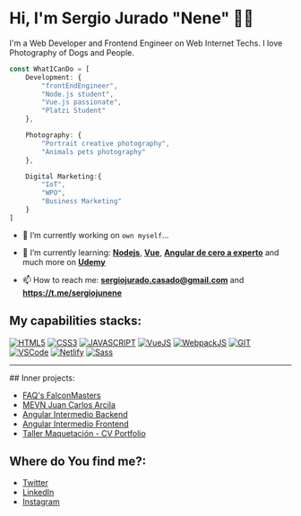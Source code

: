 # Hi, I'm Sergio Jurado "Nene" 👋🏽

I'm a Web Developer and Frontend Engineer on Web Internet Techs. I love Photography of Dogs and People.

```js
const WhatICanDo = [ 
    Development: {
        "frontEndEngineer", 
        "Node.js student",
        "Vue.js passionate",
        "Platzi Student"
    },

    Photography: {
        "Portrait creative photography",
        "Animals pets photography"
    },

    Digital Marketing:{
        "IoT",
        "WPO",
        "Business Marketing"
    }
]
```

- 🔭 I’m currently working on `own myself`...

- 🌱 I’m currently learning: **[Nodejs](https://nodejs.org)**, **[Vue](https//escuelavue.es)**, **[Angular de cero a experto](https://www.udemy.com/course/angular-2-fernando-herrera/)** and much more on **[Udemy](https://www.udemy.com/home/my-courses/learning/)**

- 📫 How to reach me: **<sergiojurado.casado@gmail.com>** and **https://t.me/sergiojunene**


## My capabilities stacks:

[![HTML5](https://img.shields.io/badge/-HTML5-%23E44D27?style=flat-square&logo=html5&logoColor=ffffff)](https://html5.com) [![CSS3](https://img.shields.io/badge/-CSS3-%231572B6?style=flat-square&logo=css3)](https://css3.org) [![JAVASCRIPT](https://img.shields.io/badge/-JavaScript-%23F7DF1C?style=flat-square&logo=javascript&logoColor=000000&labelColor=%23F7DF1C&color=%23FFCE5A)](https://ecmascript.org) [![VueJS](https://img.shields.io/badge/-Vue.js-%232c3e50?style=flat-square&logo=Vue.js)](https://vuejs.org) [![WebpackJS](https://img.shields.io/badge/-Webpack-%232C3A42?style=flat-square&logo=webpack)](https://webpack.js.org) [![GIT](https://img.shields.io/badge/-Git-%23F05032?style=flat-square&logo=git&logoColor=%23ffffff)](https://git-scm.com) [![VSCode](https://img.shields.io/badge/-VSCode-%23007ACC?style=flat-square&logo=visual-studio-code)](https://code.visualstudio.com) [![Netlify](https://img.shields.io/badge/-Netlify-%2300C7B7?style=flat-square&logo=netlify&logoColor=ffffff)](https://netlify.com) [![Sass](https://img.shields.io/badge/-Sass-%23CC6699?style=flat-square&logo=sass&logoColor=ffffff)](https://sass-lang.com)

----

## Inner projects:

* [FAQ's FalconMasters](faq-page)
* [MEVN Juan Carlos Arcila](mevn-jca)
* [Angular Intermedio Backend](ng-int-backend)
* [Angular Intermedio Frontend](ng-int-frontend)
* [Taller Maquetación - CV Portfolio](portfolio-jonmircha)

## Where do You find me?:

* [Twitter](https://twitter.com/sergiojunene)
* [LinkedIn](https://www.linkedin.com/in/sergiojunene/)
* [Instagram](https://www.instagram.com/sergiojunene/)

